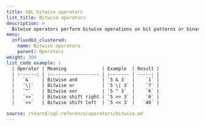 ```yaml
---
title: SQL bitwise operators
list_title: Bitwise operators
description: >
  Bitwise operators perform bitwise operations on bit patterns or binary numerals.
menu:
  influxdb3_clustered:
    name: Bitwise operators
    parent: Operators
weight: 304
list_code_example: |
  | Operator | Meaning             | Example  | Result |
  | :------: | :------------------ | :------- | -----: |
  |   `&`    | Bitwise and         | `5 & 3`  |    `1` |
  |   `\|`   | Bitwise or          | `5 \| 3` |    `7` |
  |   `^`    | Bitwise xor         | `5 ^ 3`  |    `6` |
  |   `>>`   | Bitwise shift right | `5 >> 3` |    `0` |
  |   `<<`   | Bitwise shift left  | `5 << 3` |   `40` |

source: /shared/sql-reference/operators/bitwise.md
---
```


<!-- 
The content of this page is at /content/shared/sql-reference/operators/bitwise.md
-->
